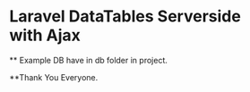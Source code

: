 # Laravel DataTables Serverside with Ajax

** Example DB have in db folder in project.

**Thank You Everyone.